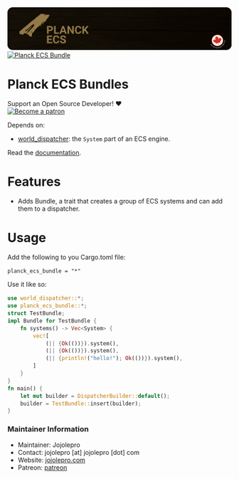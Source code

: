 <img src="repo/splash.png" alt="Planck ECS" />
<a href="https://crates.io/crates/planck_ecs_bundle">
    <img src="https://img.shields.io/crates/v/planck_ecs_bundle.svg" alt="Planck ECS Bundle" />
</a>

# Planck ECS Bundles

Support an Open Source Developer! :hearts:  
[![Become a patron](https://c5.patreon.com/external/logo/become_a_patron_button.png)](https://www.patreon.com/jojolepro)

Depends on:
* [world_dispatcher](https://github.com/jojolepro/world_dispatcher): the `System` part of an ECS engine.

Read the [documentation](https://docs.rs/planck_ecs_bundle).

# Features

* Adds Bundle, a trait that creates a group of ECS systems and can add them to a dispatcher.

# Usage
Add the following to you Cargo.toml file:
```
planck_ecs_bundle = "*"
```

Use it like so:
```rust
use world_dispatcher::*;
use planck_ecs_bundle::*;
struct TestBundle;
impl Bundle for TestBundle {
    fn systems() -> Vec<System> {
        vec![
            (|| {Ok(())}).system(),
            (|| {Ok(())}).system(),
            (|| {println!("hello!"); Ok(())}).system(),
        ]
    }
}
fn main() {
    let mut builder = DispatcherBuilder::default();
    builder = TestBundle::insert(builder);
}
```

### Maintainer Information

* Maintainer: Jojolepro
* Contact: jojolepro [at] jojolepro [dot] com
* Website: [jojolepro.com](https://jojolepro.com)
* Patreon: [patreon](https://patreon.com/jojolepro)

